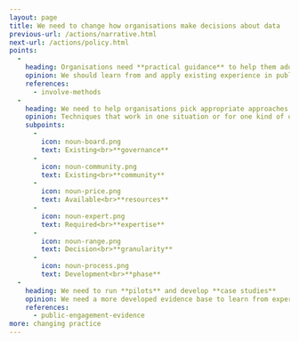 ```yaml
---
layout: page
title: We need to change how organisations make decisions about data
previous-url: /actions/narrative.html
next-url: /actions/policy.html
points:
  -
    heading: Organisations need **practical guidance** to help them adopt open, collective decision making
    opinion: We should learn from and apply existing experience in public participation to data decisions
    references:
      - involve-methods
  -
    heading: We need to help organisations pick appropriate approaches
    opinion: Techniques that work in one situation or for one kind of organisation might not work for another – it depends on...
    subpoints:
      -
        icon: noun-board.png
        text: Existing<br>**governance**
      -
        icon: noun-community.png
        text: Existing<br>**community**
      -
        icon: noun-price.png
        text: Available<br>**resources**
      -
        icon: noun-expert.png
        text: Required<br>**expertise**
      -
        icon: noun-range.png
        text: Decision<br>**granularity**
      -
        icon: noun-process.png
        text: Development<br>**phase**
  -
    heading: We need to run **pilots** and develop **case studies**
    opinion: We need a more developed evidence base to learn from experience and to inspire organisations to change their practices
    references:
      - public-engagement-evidence
more: changing practice
---
```

